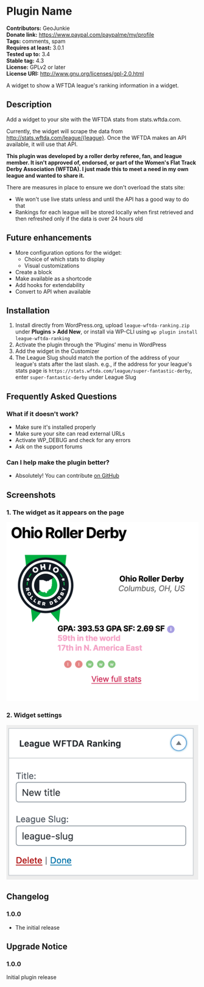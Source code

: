 # Plugin Name 
**Contributors:** GeoJunkie  
**Donate link:** https://www.paypal.com/paypalme/my/profile  
**Tags:** comments, spam  
**Requires at least:** 3.0.1  
**Tested up to:** 3.4  
**Stable tag:** 4.3  
**License:** GPLv2 or later  
**License URI:** http://www.gnu.org/licenses/gpl-2.0.html  

A widget to show a WFTDA league's ranking information in a widget.


## Description 

Add a widget to your site with the WFTDA stats from stats.wftda.com.

Currently, the widget will scrape the data from http://stats.wftda.com/league/{league}. Once the WFTDA makes an API available, it will use that API.

**This plugin was developed by a roller derby referee, fan, and league member. It isn't approved of, endorsed, or part of the Women's Flat Track Derby Association (WFTDA). I just made this to meet a need in my own league and wanted to share it.**

There are measures in place to ensure we don't overload the stats site:
 * We won't use live stats unless and until the API has a good way to do that
 * Rankings for each league will be stored locally when first retrieved and then refreshed only if the data is over 24 hours old

## Future enhancements

* More configuration options for the widget:
  * Choice of which stats to display
  * Visual customizations
* Create a block
* Make available as a shortcode
* Add hooks for extendability
* Convert to API when available


## Installation 

1. Install directly from WordPress.org, upload `league-wftda-ranking.zip` under **Plugins > Add New**, or install via WP-CLI using `wp plugin install league-wftda-ranking`
1. Activate the plugin through the 'Plugins' menu in WordPress
1. Add the widget in the Customizer
1. The League Slug should match the portion of the address of your league's stats after the last slash. e.g., if the address for your league's stats page is `https://stats.wftda.com/league/super-fantastic-derby`, enter `super-fantastic-derby` under League Slug


## Frequently Asked Questions 


### What if it doesn't work? 

* Make sure it's installed properly
* Make sure your site can read external URLs
* Activate WP_DEBUG and check for any errors
* Ask on the support forums


### Can I help make the plugin better? 

* Absolutely! You can contribute [on GitHub](https://github.com/GeoJunkie/league-wftda-ranking)


## Screenshots 

### 1. The widget as it appears on the page
![](assets/screenshot-1.png)

### 2. Widget settings
![](assets/screenshot-2.png)


## Changelog 


### 1.0.0 

* The initial release 


## Upgrade Notice 


### 1.0.0 
Initial plugin release

